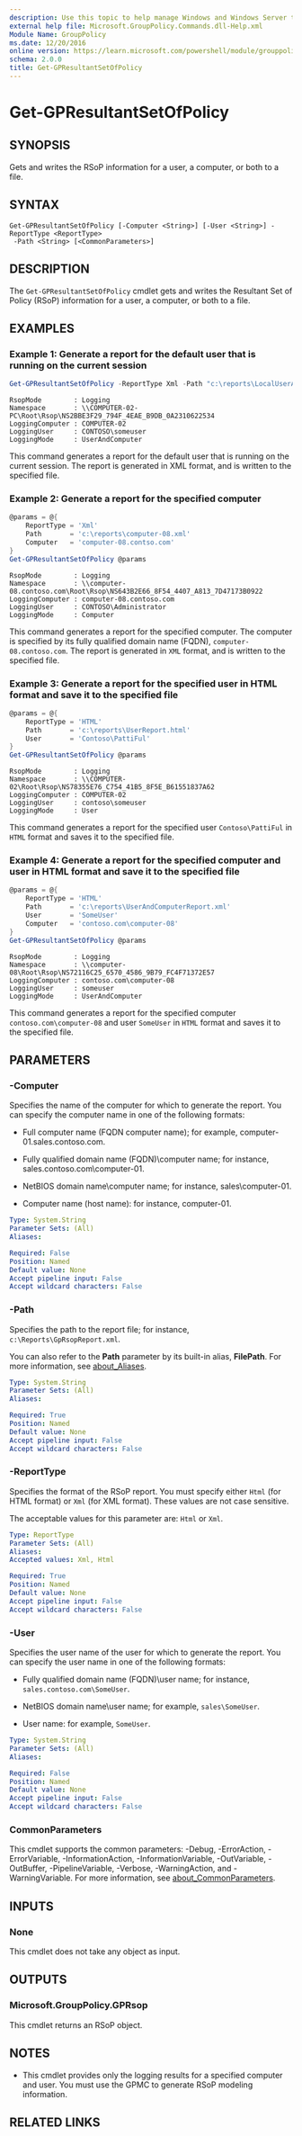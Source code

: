 ```yaml
---
description: Use this topic to help manage Windows and Windows Server technologies with Windows PowerShell.
external help file: Microsoft.GroupPolicy.Commands.dll-Help.xml
Module Name: GroupPolicy
ms.date: 12/20/2016
online version: https://learn.microsoft.com/powershell/module/grouppolicy/get-gpresultantsetofpolicy?view=windowsserver2022-ps&wt.mc_id=ps-gethelp
schema: 2.0.0
title: Get-GPResultantSetOfPolicy
---
```


# Get-GPResultantSetOfPolicy

## SYNOPSIS

Gets and writes the RSoP information for a user, a computer, or both to a file.

## SYNTAX

```
Get-GPResultantSetOfPolicy [-Computer <String>] [-User <String>] -ReportType <ReportType>
 -Path <String> [<CommonParameters>]
```

## DESCRIPTION

The `Get-GPResultantSetOfPolicy` cmdlet gets and writes the Resultant Set of Policy (RSoP)
information for a user, a computer, or both to a file.

## EXAMPLES

### Example 1: Generate a report for the default user that is running on the current session

```powershell
Get-GPResultantSetOfPolicy -ReportType Xml -Path "c:\reports\LocalUserAndComputerReport.xml"
```

```Output
RsopMode        : Logging 
Namespace       : \\COMPUTER-02-PC\Root\Rsop\NS2BBE3F29_794F_4EAE_B9DB_0A2310622534 
LoggingComputer : COMPUTER-02 
LoggingUser     : CONTOSO\someuser 
LoggingMode     : UserAndComputer
```

This command generates a report for the default user that is running on the current session. The
report is generated in XML format, and is written to the specified file.

### Example 2: Generate a report for the specified computer

```powershell
@params = @{
    ReportType = 'Xml'
    Path       = 'c:\reports\computer-08.xml'
    Computer   = 'computer-08.contso.com'
}
Get-GPResultantSetOfPolicy @params
```

```Output
RsopMode        : Logging 
Namespace       : \\computer-08.contoso.com\Root\Rsop\NS643B2E66_8F54_4407_A813_7D47173B0922 
LoggingComputer : computer-08.contoso.com 
LoggingUser     : CONTOSO\Administrator 
LoggingMode     : Computer
```

This command generates a report for the specified computer. The computer is specified by its fully
qualified domain name (FQDN), `computer-08.contoso.com`. The report is generated in `XML` format,
and is written to the specified file.

### Example 3: Generate a report for the specified user in HTML format and save it to the specified file

```powershell
@params = @{
    ReportType = 'HTML'
    Path       = 'c:\reports\UserReport.html'
    User       = 'Contoso\PattiFul'
}
Get-GPResultantSetOfPolicy @params
```

```Output
RsopMode        : Logging 
Namespace       : \\COMPUTER-02\Root\Rsop\NS78355E76_C754_41B5_8F5E_B61551837A62 
LoggingComputer : COMPUTER-02 
LoggingUser     : contoso\someuser 
LoggingMode     : User
```

This command generates a report for the specified user `Contoso\PattiFul` in `HTML` format and saves
it to the specified file.

### Example 4: Generate a report for the specified computer and user in HTML format and save it to the specified file

```powershell
@params = @{
    ReportType = 'HTML'
    Path       = 'c:\reports\UserAndComputerReport.xml'
    User       = 'SomeUser'
    Computer   = 'contoso.com\computer-08'
}
Get-GPResultantSetOfPolicy @params
```

```Output
RsopMode        : Logging 
Namespace       : \\computer-08\Root\Rsop\NS72116C25_6570_4586_9B79_FC4F71372E57 
LoggingComputer : contoso.com\computer-08 
LoggingUser     : someuser 
LoggingMode     : UserAndComputer
```

This command generates a report for the specified computer `contoso.com\computer-08` and user
`SomeUser` in `HTML` format and saves it to the specified file.

## PARAMETERS

### -Computer

Specifies the name of the computer for which to generate the report. You can specify the computer
name in one of the following formats:

- Full computer name (FQDN computer name); for example, computer-01.sales.contoso.com.

- Fully qualified domain name (FQDN)\computer name; for instance, sales.contoso.com\computer-01.

- NetBIOS domain name\computer name; for instance, sales\computer-01.

- Computer name (host name): for instance, computer-01.

```yaml
Type: System.String
Parameter Sets: (All)
Aliases: 

Required: False
Position: Named
Default value: None
Accept pipeline input: False
Accept wildcard characters: False
```

### -Path

Specifies the path to the report file; for instance, `c:\Reports\GpRsopReport.xml`.

You can also refer to the **Path** parameter by its built-in alias, **FilePath**. For more information,
see [about_Aliases](/powershell/module/microsoft.powershell.core/about/about_aliases).

```yaml
Type: System.String
Parameter Sets: (All)
Aliases: 

Required: True
Position: Named
Default value: None
Accept pipeline input: False
Accept wildcard characters: False
```

### -ReportType

Specifies the format of the RSoP report. You must specify either `Html` (for HTML format) or `Xml`
(for XML format). These values are not case sensitive.

The acceptable values for this parameter are: `Html` or `Xml`.

```yaml
Type: ReportType
Parameter Sets: (All)
Aliases: 
Accepted values: Xml, Html

Required: True
Position: Named
Default value: None
Accept pipeline input: False
Accept wildcard characters: False
```

### -User

Specifies the user name of the user for which to generate the report. You can specify the user name
in one of the following formats:

- Fully qualified domain name (FQDN)\user name; for instance, `sales.contoso.com\SomeUser`.

- NetBIOS domain name\user name; for example, `sales\SomeUser`.

- User name: for example, `SomeUser`.

```yaml
Type: System.String
Parameter Sets: (All)
Aliases: 

Required: False
Position: Named
Default value: None
Accept pipeline input: False
Accept wildcard characters: False
```

### CommonParameters

This cmdlet supports the common parameters: -Debug, -ErrorAction, -ErrorVariable,
-InformationAction, -InformationVariable, -OutVariable, -OutBuffer, -PipelineVariable, -Verbose,
-WarningAction, and -WarningVariable. For more information, see
[about_CommonParameters](https://go.microsoft.com/fwlink/?LinkID=113216).

## INPUTS

### None

This cmdlet does not take any object as input.

## OUTPUTS

### Microsoft.GroupPolicy.GPRsop

This cmdlet returns an RSoP object.

## NOTES

* This cmdlet provides only the logging results for a specified computer and user. You must use the
  GPMC to generate RSoP modeling information.

## RELATED LINKS

